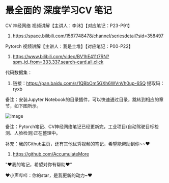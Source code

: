 # 最全面的 深度学习CV 笔记

CV 神经网络 视频讲解【主讲人：李沐】【对应笔记：P23-P91】

1. https://space.bilibili.com/1567748478/channel/seriesdetail?sid=358497

Pytorch 视频讲解【主讲人：我是土堆】【对应笔记：P00-P22】 

1. https://www.bilibili.com/video/BV1hE411t7RN?spm_id_from=333.337.search-card.all.click

代码数据集：

1. 链接：https://pan.baidu.com/s/1QBbOm5GXh6WVnVh0up-6SQ  提取码：ryxb 

备注：安装Jupyter Notebook的目录插件，可以快速通过目录，跳转到相应的章节，如下图所示。

![image](https://user-images.githubusercontent.com/60348867/183287904-f6e274e2-59bd-42c9-9b56-7de6d7776538.png)

备注：Pytorch笔记、CV神经网络笔记已经更新完，工业项目(自动驾驶目标检测、人脸检测)正在整理中。

补充：我的Github主页，还有其他优秀视频的笔记，希望能帮助到你~~♥

1. https://github.com/AccumulateMore

"♥我的笔记，希望对你有帮助♥"

♥小声哔哔：你的star，是我更新的动力~♥
